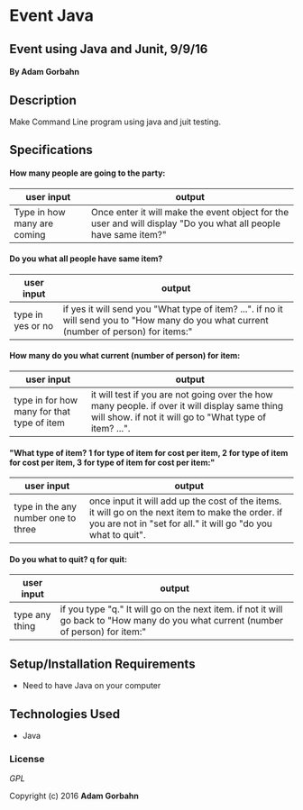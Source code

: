 # Event Java

## Event using Java and Junit, 9/9/16

#### By **Adam Gorbahn**

## Description
Make Command Line program using java and juit testing.

## Specifications

#### How many people are going to the party:

user input                  | output
-------------------------   | -------------
Type in how many are coming | Once enter it will make the event object for the user and will display "Do you what all people have same item?"


#### Do you what all people have same item?

user input                   | output
-------------------------    | -------------
type in yes or no            | if yes it will send you "What type of item? ...". if no it will send you to "How many do you what current (number of person) for items:"

#### How many do you what current (number of person) for item:

user input                                 | output
-----------------------------------        | -------------
type in for how many for that type of item | it will test if you are not going over the how many people. if over it will display same thing will show. if not it will go to "What type of item? ...".

#### "What type of item? 1 for type of item for cost per item, 2 for type of item for cost per item, 3 for type of item for cost per item:"

user input                          | output
-------------------                 | -------------
type in the any number one to three | once input it will add up the cost of the items. it will go on the next item to make the order. if you are not in "set for all." it will go "do you what to quit".

#### Do you what to quit? q for quit:

user input        | output
----------------- | -------------
type any thing    | if you type "q." It will go on the next item. if not it will go back to "How many do you what current (number of person) for item:" 

## Setup/Installation Requirements

* Need to have Java on your computer

## Technologies Used

* Java

### License

*GPL*

Copyright (c) 2016 **Adam Gorbahn**
